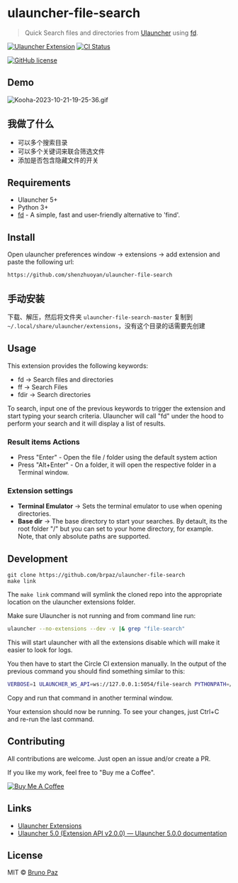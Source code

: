 # ulauncher-file-search

> Quick Search files and directories from [Ulauncher](https://ulauncher.io) using [fd](https://github.com/sharkdp/fd).

[![Ulauncher Extension](https://img.shields.io/badge/Ulauncher-Extension-green.svg?style=for-the-badge)](https://ext.ulauncher.io/-/github-brpaz-ulauncher-file-search)
[![CI Status](https://img.shields.io/github/workflow/status/brpaz/ulauncher-file-search/CI?color=orange&label=actions&logo=github&logoColor=orange&style=for-the-badge)](https://github.com/brpaz/ulauncher-file-search)

[![GitHub license](https://img.shields.io/github/license/brpaz/ulauncher-file-search.svg?style=for-the-badge)](LICENSE)


## Demo

![Kooha-2023-10-21-19-25-36.gif](./Kooha-2023-10-21-19-25-36.gif)

## 我做了什么

- 可以多个搜索目录
- 可以多个关键词来联合筛选文件
- 添加是否包含隐藏文件的开关

## Requirements

- Ulauncher 5+
- Python 3+
- [fd](https://github.com/sharkdp/fd) - A simple, fast and user-friendly alternative to 'find'.

## Install

Open ulauncher preferences window -> extensions -> add extension and paste the following url:

```
https://github.com/shenzhuoyan/ulauncher-file-search
```

## 手动安装

下载、解压，然后将文件夹 `ulauncher-file-search-master` 复制到 `~/.local/share/ulauncher/extensions`，没有这个目录的话需要先创建

## Usage

This extension provides the following keywords:

- fd -> Search files and directories
- ff -> Search Files
- fdir -> Search directories

To search, input one of the previous keywords to trigger the extension and start typing your search criteria. Ulauncher will call "fd" under the hood to perform your search and it will display a list of results.

### Result items Actions

- Press "Enter" - Open the file / folder using the default system action
- Press "Alt+Enter" - On a folder, it will open the respective folder in a Terminal window.

### Extension settings

- **Terminal Emulator** -> Sets the terminal emulator to use when opening directories.
- **Base dir** -> The base directory to start your searches. By detault, its the root folder "/" but you can set to your home directory, for example. Note, that only absolute paths are supported.
## Development

```
git clone https://github.com/brpaz/ulauncher-file-search
make link
```

The `make link` command will symlink the cloned repo into the appropriate location on the ulauncher extensions folder.

Make sure Ulauncher is not running and from command line run:

```sh
ulauncher --no-extensions --dev -v |& grep "file-search"
```

This will start ulauncher with all the extensions disable which will make it easier to look for logs.

You then have to start the Circle CI extension manually. In the output of the previous command you should find something similar to this:

```sh
VERBOSE=1 ULAUNCHER_WS_API=ws://127.0.0.1:5054/file-search PYTHONPATH=/usr/lib/python3/dist-packages /usr/bin/python3 /home/bruno/.cache/ulauncher_cache/extensions/file-search/main.py
```

Copy and run that command in another terminal window.

Your extension should now be running. To see your changes, just Ctrl+C and re-run the last command.

## Contributing

All contributions are welcome. Just open an issue and/or create a PR.

If you like my work, feel free to "Buy me a Coffee".

<a href="https://www.buymeacoffee.com/Z1Bu6asGV" target="_blank"><img src="https://www.buymeacoffee.com/assets/img/custom_images/orange_img.png" alt="Buy Me A Coffee" style="height: auto !important;width: auto !important;" ></a>

## Links

* [Ulauncher Extensions](https://ext.ulauncher.io/)
* [Ulauncher 5.0 (Extension API v2.0.0) — Ulauncher 5.0.0 documentation](http://docs.ulauncher.io/en/latest/)

## License

MIT &copy; [Bruno Paz](http://brunopaz.net)
